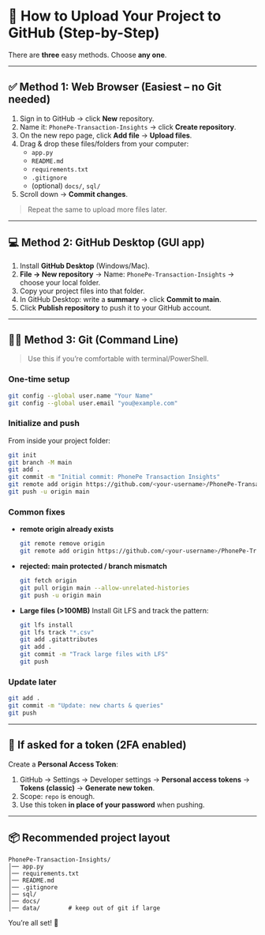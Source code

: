 # 🧭 How to Upload Your Project to GitHub (Step-by-Step)

There are **three** easy methods. Choose **any one**.

---

## ✅ Method 1: Web Browser (Easiest – no Git needed)
1. Sign in to GitHub → click **New** repository.
2. Name it: `PhonePe-Transaction-Insights` → click **Create repository**.
3. On the new repo page, click **Add file** → **Upload files**.
4. Drag & drop these files/folders from your computer:
   - `app.py`
   - `README.md`
   - `requirements.txt`
   - `.gitignore`
   - (optional) `docs/`, `sql/`
5. Scroll down → **Commit changes**.

> Repeat the same to upload more files later.

---

## 💻 Method 2: GitHub Desktop (GUI app)
1. Install **GitHub Desktop** (Windows/Mac).
2. **File → New repository** → Name: `PhonePe-Transaction-Insights` → choose your local folder.
3. Copy your project files into that folder.
4. In GitHub Desktop: write a **summary** → click **Commit to main**.
5. Click **Publish repository** to push it to your GitHub account.

---

## 🧑‍💻 Method 3: Git (Command Line)
> Use this if you’re comfortable with terminal/PowerShell.

### One-time setup
```bash
git config --global user.name "Your Name"
git config --global user.email "you@example.com"
```

### Initialize and push
From inside your project folder:
```bash
git init
git branch -M main
git add .
git commit -m "Initial commit: PhonePe Transaction Insights"
git remote add origin https://github.com/<your-username>/PhonePe-Transaction-Insights.git
git push -u origin main
```

### Common fixes
- **remote origin already exists**
  ```bash
  git remote remove origin
  git remote add origin https://github.com/<your-username>/PhonePe-Transaction-Insights.git
  ```
- **rejected: main protected / branch mismatch**
  ```bash
  git fetch origin
  git pull origin main --allow-unrelated-histories
  git push -u origin main
  ```
- **Large files (>100MB)**
  Install Git LFS and track the pattern:
  ```bash
  git lfs install
  git lfs track "*.csv"
  git add .gitattributes
  git add .
  git commit -m "Track large files with LFS"
  git push
  ```

### Update later
```bash
git add .
git commit -m "Update: new charts & queries"
git push
```

---

## 🔐 If asked for a token (2FA enabled)
Create a **Personal Access Token**:
1. GitHub → Settings → Developer settings → **Personal access tokens** → **Tokens (classic)** → **Generate new token**.
2. Scope: `repo` is enough.
3. Use this token **in place of your password** when pushing.

---

## 📦 Recommended project layout
```
PhonePe-Transaction-Insights/
│── app.py
│── requirements.txt
│── README.md
│── .gitignore
│── sql/
│── docs/
│── data/        # keep out of git if large
```

You’re all set! 🚀
